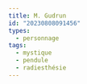 ```yaml
---
title: M. Gudrun
id: "20230808091456"
types:
  - personnage
tags:
  - mystique
  - pendule
  - radiesthésie
---
```



